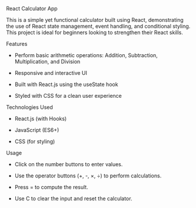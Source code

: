 React Calculator App

This is a simple yet functional calculator built using React, demonstrating the use of React state management, event handling, and conditional styling. This project is ideal for beginners looking to strengthen their React skills.

Features

- Perform basic arithmetic operations: Addition, Subtraction, Multiplication, and Division

- Responsive and interactive UI

- Built with React.js using the useState hook

- Styled with CSS for a clean user experience

Technologies Used

- React.js (with Hooks)

- JavaScript (ES6+)

- CSS (for styling)

Usage

- Click on the number buttons to enter values.

- Use the operator buttons (+, -, ×, ÷) to perform calculations.

- Press = to compute the result.

- Use C to clear the input and reset the calculator.
